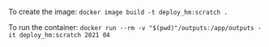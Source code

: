 To create the image:
`docker image build -t deploy_hm:scratch .`

To run the container:
`docker run --rm -v "$(pwd)"/outputs:/app/outputs -it deploy_hm:scratch 2021 04`